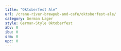 ```yaml
---
title: "Oktoberfest Ale"
url: /crane-river-brewpub-and-cafe/oktoberfest-ale/
category: German Lager
style: German-Style Oktoberfest
abv: 0
ibu: 0
srm: 0
upc: 0
---
```


